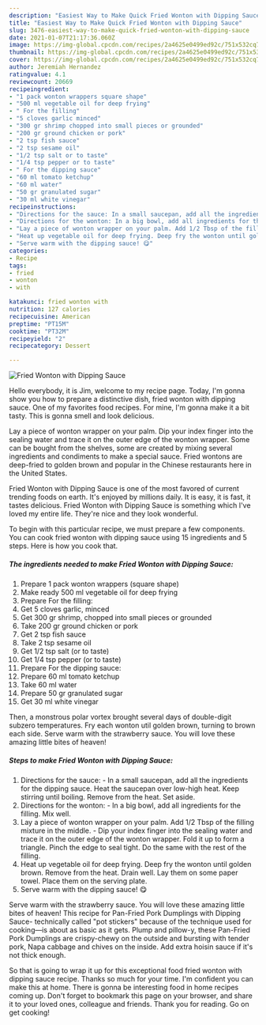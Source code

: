 ```yaml
---
description: "Easiest Way to Make Quick Fried Wonton with Dipping Sauce"
title: "Easiest Way to Make Quick Fried Wonton with Dipping Sauce"
slug: 3476-easiest-way-to-make-quick-fried-wonton-with-dipping-sauce
date: 2021-01-07T21:17:36.060Z
image: https://img-global.cpcdn.com/recipes/2a4625e0499ed92c/751x532cq70/fried-wonton-with-dipping-sauce-recipe-main-photo.jpg
thumbnail: https://img-global.cpcdn.com/recipes/2a4625e0499ed92c/751x532cq70/fried-wonton-with-dipping-sauce-recipe-main-photo.jpg
cover: https://img-global.cpcdn.com/recipes/2a4625e0499ed92c/751x532cq70/fried-wonton-with-dipping-sauce-recipe-main-photo.jpg
author: Jeremiah Hernandez
ratingvalue: 4.1
reviewcount: 20669
recipeingredient:
- "1 pack wonton wrappers square shape"
- "500 ml vegetable oil for deep frying"
- " For the filling"
- "5 cloves garlic minced"
- "300 gr shrimp chopped into small pieces or grounded"
- "200 gr ground chicken or pork"
- "2 tsp fish sauce"
- "2 tsp sesame oil"
- "1/2 tsp salt or to taste"
- "1/4 tsp pepper or to taste"
- " For the dipping sauce"
- "60 ml tomato ketchup"
- "60 ml water"
- "50 gr granulated sugar"
- "30 ml white vinegar"
recipeinstructions:
- "Directions for the sauce: In a small saucepan, add all the ingredients for the dipping sauce. Heat the saucepan over low-high heat. Keep stirring until boiling. Remove from the heat. Set aside."
- "Directions for the wonton: In a big bowl, add all ingredients for the filling. Mix well."
- "Lay a piece of wonton wrapper on your palm. Add 1/2 Tbsp of the filling mixture in the middle.  Dip your index finger into the sealing water and trace it on the outer edge of the wonton wrapper. Fold it up to form a triangle. Pinch the edge to seal tight. Do the same with the rest of the filling."
- "Heat up vegetable oil for deep frying. Deep fry the wonton until golden brown. Remove from the heat. Drain well. Lay them on some paper towel. Place them on the serving plate."
- "Serve warm with the dipping sauce! 😋"
categories:
- Recipe
tags:
- fried
- wonton
- with

katakunci: fried wonton with 
nutrition: 127 calories
recipecuisine: American
preptime: "PT15M"
cooktime: "PT32M"
recipeyield: "2"
recipecategory: Dessert

---
```



![Fried Wonton with Dipping Sauce](https://img-global.cpcdn.com/recipes/2a4625e0499ed92c/751x532cq70/fried-wonton-with-dipping-sauce-recipe-main-photo.jpg)

Hello everybody, it is Jim, welcome to my recipe page. Today, I'm gonna show you how to prepare a distinctive dish, fried wonton with dipping sauce. One of my favorites food recipes. For mine, I'm gonna make it a bit tasty. This is gonna smell and look delicious.

Lay a piece of wonton wrapper on your palm. Dip your index finger into the sealing water and trace it on the outer edge of the wonton wrapper. Some can be bought from the shelves, some are created by mixing several ingredients and condiments to make a special sauce. Fried wontons are deep-fried to golden brown and popular in the Chinese restaurants here in the United States.

Fried Wonton with Dipping Sauce is one of the most favored of current trending foods on earth. It's enjoyed by millions daily. It is easy, it is fast, it tastes delicious. Fried Wonton with Dipping Sauce is something which I've loved my entire life. They're nice and they look wonderful.


To begin with this particular recipe, we must prepare a few components. You can cook fried wonton with dipping sauce using 15 ingredients and 5 steps. Here is how you cook that.

<!--inarticleads1-->

##### The ingredients needed to make Fried Wonton with Dipping Sauce:

1. Prepare 1 pack wonton wrappers (square shape)
1. Make ready 500 ml vegetable oil for deep frying
1. Prepare  For the filling:
1. Get 5 cloves garlic, minced
1. Get 300 gr shrimp, chopped into small pieces or grounded
1. Take 200 gr ground chicken or pork
1. Get 2 tsp fish sauce
1. Take 2 tsp sesame oil
1. Get 1/2 tsp salt (or to taste)
1. Get 1/4 tsp pepper (or to taste)
1. Prepare  For the dipping sauce:
1. Prepare 60 ml tomato ketchup
1. Take 60 ml water
1. Prepare 50 gr granulated sugar
1. Get 30 ml white vinegar


Then, a monstrous polar vortex brought several days of double-digit subzero temperatures. Fry each wonton util golden brown, turning to brown each side. Serve warm with the strawberry sauce. You will love these amazing little bites of heaven! 

<!--inarticleads2-->

##### Steps to make Fried Wonton with Dipping Sauce:

1. Directions for the sauce: - In a small saucepan, add all the ingredients for the dipping sauce. Heat the saucepan over low-high heat. Keep stirring until boiling. Remove from the heat. Set aside.
1. Directions for the wonton: - In a big bowl, add all ingredients for the filling. Mix well.
1. Lay a piece of wonton wrapper on your palm. Add 1/2 Tbsp of the filling mixture in the middle.  - Dip your index finger into the sealing water and trace it on the outer edge of the wonton wrapper. Fold it up to form a triangle. Pinch the edge to seal tight. Do the same with the rest of the filling.
1. Heat up vegetable oil for deep frying. Deep fry the wonton until golden brown. Remove from the heat. Drain well. Lay them on some paper towel. Place them on the serving plate.
1. Serve warm with the dipping sauce! 😋


Serve warm with the strawberry sauce. You will love these amazing little bites of heaven! This recipe for Pan-Fried Pork Dumplings with Dipping Sauce- technically called &#34;pot stickers&#34; because of the technique used for cooking—is about as basic as it gets. Plump and pillow-y, these Pan-Fried Pork Dumplings are crispy-chewy on the outside and bursting with tender pork, Napa cabbage and chives on the inside. Add extra hoisin sauce if it&#39;s not thick enough. 

So that is going to wrap it up for this exceptional food fried wonton with dipping sauce recipe. Thanks so much for your time. I'm confident you can make this at home. There is gonna be interesting food in home recipes coming up. Don't forget to bookmark this page on your browser, and share it to your loved ones, colleague and friends. Thank you for reading. Go on get cooking!
